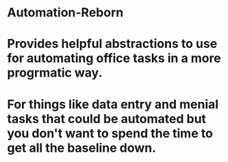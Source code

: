 # Automation-Reborn
# Provides helpful abstractions to use for automating office tasks in a more progrmatic way.
# For things like data entry and menial tasks that could be automated but you don't want to spend the time to get all the baseline down.
